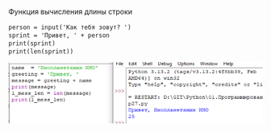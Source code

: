 Функция вычисления длины строки
```
person = input('Как тебя зовут? ')
sprint = 'Привет, ' + person
print(sprint)
print(len(sprint))
```

![](../../../01.Pyth_for_children/_pictures/Pasted_image_20250304194215.png)